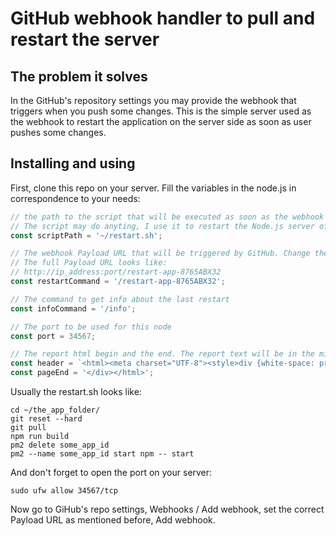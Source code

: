 # GitHub webhook handler to pull and restart the server
## The problem it solves
In the GitHub's repository settings you may provide the webhook that triggers when you push some changes. 
This is the simple server used as the webhook 
to restart the application on the server side as soon as user pushes some changes.

## Installing and using
First, clone this repo on your server. Fill the variables in the node.js  in correspondence to your needs:
```js
// the path to the script that will be executed as soon as the webhook triggers
// The script may do anyting, I use it to restart the Node.js server of the bigger application
const scriptPath = '~/restart.sh';

// The webhook Payload URL that will be triggered by GitHub. Change the command to some unique string. 
// The full Payload URL looks like:
// http://ip_address:port/restart-app-8765ABX32
const restartCommand = '/restart-app-8765ABX32';

// The command to get info about the last restart 
const infoCommand = '/info';

// The port to be used for this node
const port = 34567; 

// The report html begin and the end. The report text will be in the middle.
const header = `<html><meta charset="UTF-8"><style>div {white-space: pre;font-family: 'Roboto Mono', monospace;}</style><div>`;
const pageEnd = '</div></html>';
```
Usually the restart.sh looks like:
```
cd ~/the_app_folder/
git reset --hard
git pull
npm run build
pm2 delete some_app_id
pm2 --name some_app_id start npm -- start
```
And don't forget to open the port on your server:
```
sudo ufw allow 34567/tcp
```
Now go to GiHub's repo settings, Webhooks / Add webhook, set the correct Payload URL as mentioned before, Add webhook.
